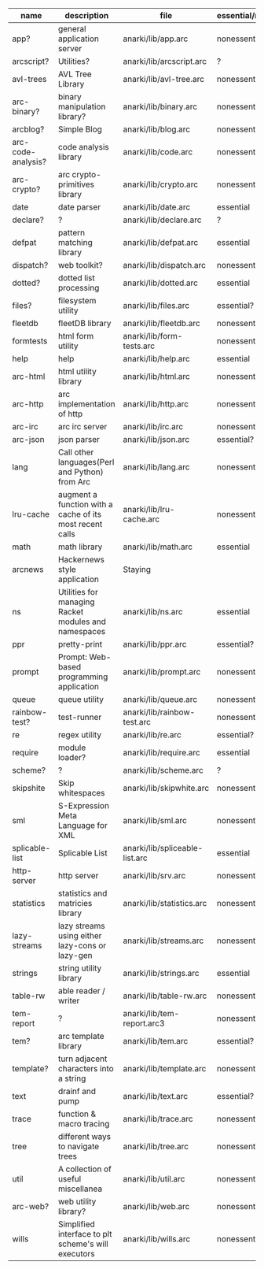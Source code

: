 
name | description | file | essential/nonessential | 
---- | --------- |  --- |  --------------------- | 
app? | general application server |  anarki/lib/app.arc |  nonessential | 
arcscript? |  Utilities? |  anarki/lib/arcscript.arc |  ? | 
avl-trees |  AVL Tree Library |  anarki/lib/avl-tree.arc |  nonessential? | 
arc-binary? |  binary manipulation library? |  anarki/lib/binary.arc |  nonessential | 
arcblog? |  Simple Blog |  anarki/lib/blog.arc |  nonessential | 
arc-code-analysis? |  code analysis library |  anarki/lib/code.arc |  nonessential | 
arc-crypto? |  arc crypto-primitives library |  anarki/lib/crypto.arc |  nonessential | 
date |  date parser |  anarki/lib/date.arc |  essential | 
declare? |  ? |  anarki/lib/declare.arc |  ? | 
defpat |  pattern matching library |  anarki/lib/defpat.arc |  essential | 
dispatch? |  web toolkit? |  anarki/lib/dispatch.arc |  nonessential | 
dotted? |  dotted list processing | anarki/lib/dotted.arc |  essential | 
files? |  filesystem utility |  anarki/lib/files.arc |  essential? | 
fleetdb |  fleetDB library |  anarki/lib/fleetdb.arc |  nonessential | 
formtests |  html form utility |  anarki/lib/form-tests.arc |  nonessential | 
help |  help |  anarki/lib/help.arc |  essential | 
arc-html |  html utility library |  anarki/lib/html.arc |  nonessential | 
arc-http |  arc implementation of http |  anarki/lib/http.arc |  nonessential | 
arc-irc |  arc irc server |  anarki/lib/irc.arc |  nonessential | 
arc-json |  json parser |  anarki/lib/json.arc |  essential? | 
lang |  Call other languages(Perl and Python) from Arc |  anarki/lib/lang.arc |  nonessential | 
lru-cache |  augment a function with a cache of its most recent calls |  anarki/lib/lru-cache.arc |  nonessential | 
math |  math library |  anarki/lib/math.arc |  essential | 
arcnews |  Hackernews style application |  Staying | 
ns |  Utilities for managing Racket modules and namespaces |  anarki/lib/ns.arc |  essential | 
ppr |  pretty-print |  anarki/lib/ppr.arc |  essential? | 
prompt |  Prompt: Web-based programming application |  anarki/lib/prompt.arc |  nonessential | 
queue |  queue utility |  anarki/lib/queue.arc |  nonessential | 
rainbow-test? |  test-runner |  anarki/lib/rainbow-test.arc |  nonessential | 
re |  regex utility |  anarki/lib/re.arc |  essential? | 
require |  module loader? |  anarki/lib/require.arc |  essential | 
scheme? |  ? |  anarki/lib/scheme.arc |  ? | 
skipshite |  Skip whitespaces |  anarki/lib/skipwhite.arc |  nonessential | 
sml |  S-Expression Meta Language for XML |  anarki/lib/sml.arc |  nonessential | 
splicable-list |  Splicable List |  anarki/lib/spliceable-list.arc |  essential | 
http-server |  http server |  anarki/lib/srv.arc |  nonessential | 
statistics |  statistics and matricies library |  anarki/lib/statistics.arc |  nonessential | 
lazy-streams |  lazy streams using either lazy-cons or lazy-gen |  anarki/lib/streams.arc |  nonessential | 
strings |  string utility library |  anarki/lib/strings.arc |  essential | 
table-rw |  able reader / writer |  anarki/lib/table-rw.arc |  nonessential | 
tem-report |  ? |  anarki/lib/tem-report.arc3 |  nonessential? | 
tem? |  arc template library |  anarki/lib/tem.arc |  essential?
template? |  turn adjacent characters into a string |  anarki/lib/template.arc |  nonessential | 
text |  drainf and pump |  anarki/lib/text.arc |  essential? | 
trace |  function & macro tracing |  anarki/lib/trace.arc |  nonessential | 
tree |  different ways to navigate trees |  anarki/lib/tree.arc |  nonessential | 
util |  A collection of useful miscellanea |  anarki/lib/util.arc |  nonessential | 
arc-web? |  web utility library? |  anarki/lib/web.arc |  nonessential | 
wills |  Simplified interface to plt scheme's will executors |  anarki/lib/wills.arc |  nonessential |